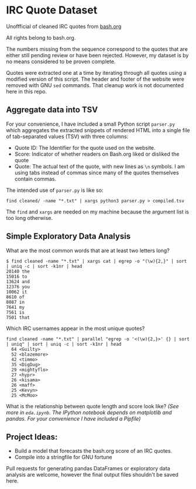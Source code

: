 # IRC Quote Dataset

Unoffficial of cleaned IRC quotes from [bash.org](http://bash.org)

All rights belong to bash.org.

The numbers missing from the sequence correspond to the quotes that are either
still pending review or have been rejected. However, my dataset is by no means
considered to be proven complete.

Quotes were extracted one at a time by iterating through all quotes using a
modified version of this script. The header and footer of the website were
removed with GNU `sed` commands. That cleanup work is not documented here in 
this repo.

## Aggregate data into TSV

For your convenience, I have included a small Python script `parser.py` 
which aggregates the extracted snippets of rendered HTML into a single 
file of tab-separated values (TSV) with three columns:
- Quote ID: The Identifier for the quote used on the website.
- Score: Indicator of whether readers on Bash.org liked or disliked the quote
- Quote: The actual text of the quote, with new lines as `\n` symbols.
I am using tabs instead of commas since many of the quotes themselves contain 
commas.

The intended use of `parser.py` is like so:
```
find cleaned/ -name "*.txt" | xargs python3 parser.py > compiled.tsv
```

The `find` and `xargs` are needed on my machine because the argument list is too long otherwise.

## Simple Exploratory Data Analysis
What are the most common words that are at least two letters long?
```
$ find cleaned -name "*.txt" | xargs cat | egrep -o "(\w){2,}" | sort | uniq -c | sort -k1nr | head
20140 the
15016 to
13624 and
12376 you
10062 it
8610 of
8087 in
7641 my
7561 is
7501 that
```

Which IRC usernames appear in the most unique quotes? 
```
find cleaned -name "*.txt" | parallel "egrep -o '<(\w){2,}>' {} | sort | uniq" | sort | uniq -c | sort -k1nr | head
  64 <Guilty>
  52 <blazemore>
  42 <timmo>
  35 <DigDug>
  29 <mightyflo>
  27 <hypr>
  26 <kisama>
  26 <maff>
  25 <Kevyn>
  25 <McMoo>
```

What is the relationship between quote length and score look like?
[](len_vs_score.png)
_(See more in `eda.ipynb`. The IPython notebook depends on matplotlib and pandas. For your convenience I have included a Pipfile)_

## Project Ideas:
- Build a model that forecasts the bash.org score of an IRC quotes.
- Compile into a stringfile for GNU fortune

Pull requests for generating pandas DataFrames or exploratory data analysis are
welcome, however the final output files shouldn't be saved here.


